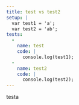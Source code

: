 ```yaml
---
title: test vs test2
setup: |
  var test1 = 'a';
  var test2 = 'ab';
tests:
  -
    name: test
    code: |
      console.log(test1);
  -
    name: test2
    code: |
      console.log(test2);
---
```

testa
